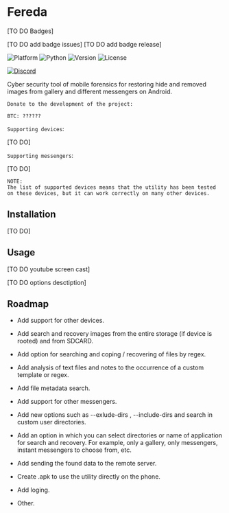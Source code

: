 # Fereda

[TO DO Badges]

[TO DO add badge issues]
[TO DO add badge release]

![Platform](https://img.shields.io/badge/Platform-all-GREEN)
![Python](https://img.shields.io/badge/Python-3.7|3.8-BLUE)
![Version](https://img.shields.io/badge/Version-v0.1-YELLOW)
![License](https://img.shields.io/badge/License-GPLv3.0-BRIGHTGREEN)

[![Discord](https://user-images.githubusercontent.com/7288322/34429117-c74dbd12-ecb8-11e7-896d-46369cd0de5b.png)](https://discord.gg/zPxXhr)

Cyber security tool of mobile forensics for restoring hide and removed images from gallery and different messengers on Android.

```lang
Donate to the development of the project:

BTC: ??????
```

`Supporting devices`:

[TO DO]

`Supporting messengers`:

[TO DO]

```lang
NOTE:
The list of supported devices means that the utility has been tested on these devices, but it can work correctly on many other devices.
```

## Installation

[TO DO]

## Usage

[TO DO youtube screen cast]

[TO DO options desctiption]

## Roadmap

* Add support for other devices.

* Add search and recovery images from the entire storage
(if device is rooted) and from SDCARD.

* Add option for searching and coping / recovering of files by regex.

* Add analysis of text files and notes to the occurrence of a custom template or regex.

* Add file metadata search.

* Add support for other messengers.

* Add new options such as --exlude-dirs , --include-dirs and search in custom user directories.

* Add an option in which you can select directories or name of application for search and recovery. For example, only a gallery, only messengers, instant messengers to choose from, etc.

* Add sending the found data to the remote server.

* Сreate .apk to use the utility directly on the phone.

* Add loging.

* Other.
